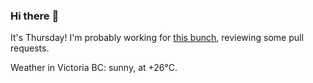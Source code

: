 ### Hi there :wave:

It's Thursday! I'm probably working for [this bunch](https://github.com/kohofinancial), reviewing some pull requests.

Weather in Victoria BC: sunny, at +26°C.
